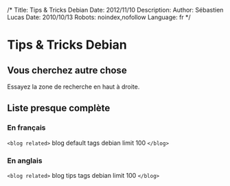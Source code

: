 /*
Title: Tips & Tricks Debian
Date: 2012/11/10
Description: 
Author: Sébastien Lucas
Date: 2010/10/13
Robots: noindex,nofollow
Language: fr
*/
# Tips & Tricks Debian

## Vous cherchez autre chose
Essayez la zone de recherche en haut à droite.

## Liste presque complète

### En français

`<blog related>`
  blog   default
  tags   debian
  limit 100
`</blog>`

### En anglais

`<blog related>`
  blog   tips
  tags   debian
  limit 100
`</blog>`

